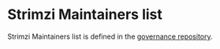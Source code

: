 <!--
 Copyright Strimzi authors.
 License: Apache License 2.0 (see the file LICENSE or http://apache.org/licenses/LICENSE-2.0.html).
-->

# Strimzi Maintainers list

Strimzi Maintainers list is defined in the [governance repository](https://github.com/strimzi/governance/blob/master/MAINTAINERS).
